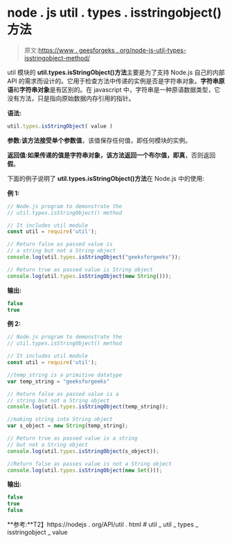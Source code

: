 # node . js util . types . isstringobject()方法

> 原文:[https://www . geesforgeks . org/node-js-util-types-isstringobject-method/](https://www.geeksforgeeks.org/node-js-util-types-isstringobject-method/)

util 模块的 **util.types.isStringObject()方法**主要是为了支持 Node.js 自己的内部 API 的需求而设计的。它用于检查方法中传递的实例是否是字符串对象。**字符串原语**和**字符串对象**是有区别的。在 javascript 中，字符串是一种原语数据类型，它没有方法，只是指向原始数据内存引用的指针。

**语法:**

```js
util.types.isStringObject( value )
```

**参数:**该方法接受单个参数**值**，该值保存任何值，即任何模块的实例。

**返回值:**如果传递的值是字符串对象，该方法返回一个布尔值，即**真**，否则返回**假**。

下面的例子说明了 **util.types.isStringObject()方法**在 Node.js 中的使用:

**例 1:**

```js
// Node.js program to demonstrate the    
// util.types.isStringObject() method 

// It includes util module 
const util = require('util'); 

// Return false as passed value is
// a string but not a String object 
console.log(util.types.isStringObject("geeksforgeeks")); 

// Return true as passed value is String object
console.log(util.types.isStringObject(new String())); 
```

**输出:**

```js
false
true
```

**例 2:**

```js
// Node.js program to demonstrate the    
// util.types.isStringObject() method 

// It includes util module 
const util = require('util'); 

//temp_string is a primitive datatype
var temp_string = "geeksforgeeks"

// Return false as passed value is a
// string but not a String object 
console.log(util.types.isStringObject(temp_string)); 

//making string into String object
var s_object = new String(temp_string);

// Return true as passed value is a string
// but not a String object 
console.log(util.types.isStringObject(s_object));

//Return false as passes value is not a String object
console.log(util.types.isStringObject(new Set()));
```

**输出:**

```js
false
true
false
```

**参考:**T2】https://nodejs . org/API/util . html # util _ util _ types _ isstringobject _ value